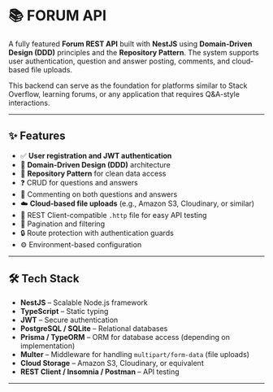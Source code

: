 # 📚 FORUM API

A fully featured **Forum REST API** built with **NestJS** using **Domain-Driven Design (DDD)** principles and the **Repository Pattern**. The system supports user authentication, question and answer posting, comments, and cloud-based file uploads.

This backend can serve as the foundation for platforms similar to Stack Overflow, learning forums, or any application that requires Q&A-style interactions.

---

## ✨ Features

- ✅ **User registration and JWT authentication**
- 🧠 **Domain-Driven Design (DDD)** architecture
- 📂 **Repository Pattern** for clean data access
- ❓ CRUD for questions and answers
- 💬 Commenting on both questions and answers
- ☁️ **Cloud-based file uploads** (e.g., Amazon S3, Cloudinary, or similar)
- 📑 REST Client-compatible `.http` file for easy API testing
- 📄 Pagination and filtering
- 🔒 Route protection with authentication guards
- ⚙️ Environment-based configuration

---

## 🛠 Tech Stack

- **NestJS** – Scalable Node.js framework
- **TypeScript** – Static typing
- **JWT** – Secure authentication
- **PostgreSQL / SQLite** – Relational databases
- **Prisma / TypeORM** – ORM for database access (depending on implementation)
- **Multer** – Middleware for handling `multipart/form-data` (file uploads)
- **Cloud Storage** – Amazon S3, Cloudinary, or equivalent
- **REST Client / Insomnia / Postman** – API testing

---
